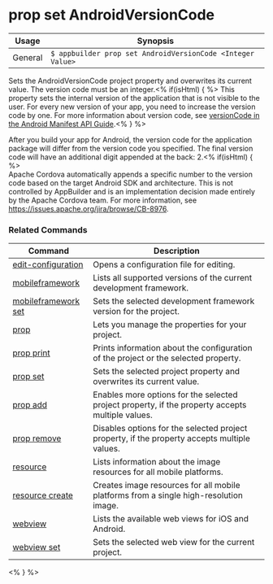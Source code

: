 prop set AndroidVersionCode
==========

Usage | Synopsis
------|-------
General | `$ appbuilder prop set AndroidVersionCode <Integer Value>`

Sets the AndroidVersionCode project property and overwrites its current value. The version code must be an integer.<% if(isHtml) { %> This property sets the internal version of the application that is not visible to the user. For every new version of your app, you need to increase the version code by one. For more information about version code, see <a href="http://developer.android.com/guide/topics/manifest/manifest-element.html#vcode" target="_blank">versionCode in the Android Manifest API Guide</a>.<% } %>

After you build your app for Android, the version code for the application package will differ from the version code you specified. The final version code will have an additional digit appended at the back: 2.<% if(isHtml) { %><br/>Apache Cordova automatically appends a specific number to the version code based on the target Android SDK and architecture. This is not controlled by AppBuilder and is an implementation decision made entirely by the Apache Cordova team. For more information, see <a href="https://issues.apache.org/jira/browse/CB-8976">https://issues.apache.org/jira/browse/CB-8976</a>.

### Related Commands

Command | Description
----------|----------
[edit-configuration](edit-configuration.html) | Opens a configuration file for editing.
[mobileframework](mobileframework.html) | Lists all supported versions of the current development framework.
[mobileframework set](mobileframework-set.html) | Sets the selected development framework version for the project.
[prop](prop.html) | Lets you manage the properties for your project.
[prop print](prop-print.html) | Prints information about the configuration of the project or the selected property.
[prop set](prop-set.html) | Sets the selected project property and overwrites its current value.
[prop add](prop-add.html) | Enables more options for the selected project property, if the property accepts multiple values.
[prop remove](prop-remove.html) | Disables options for the selected project property, if the property accepts multiple values.
[resource](resource.html) | Lists information about the image resources for all mobile platforms.
[resource create](resource-create.html) | Creates image resources for all mobile platforms from a single high-resolution image.
[webview](webview.html) | Lists the available web views for iOS and Android.
[webview set](webview-set.html) | Sets the selected web view for the current project.
<% } %>
